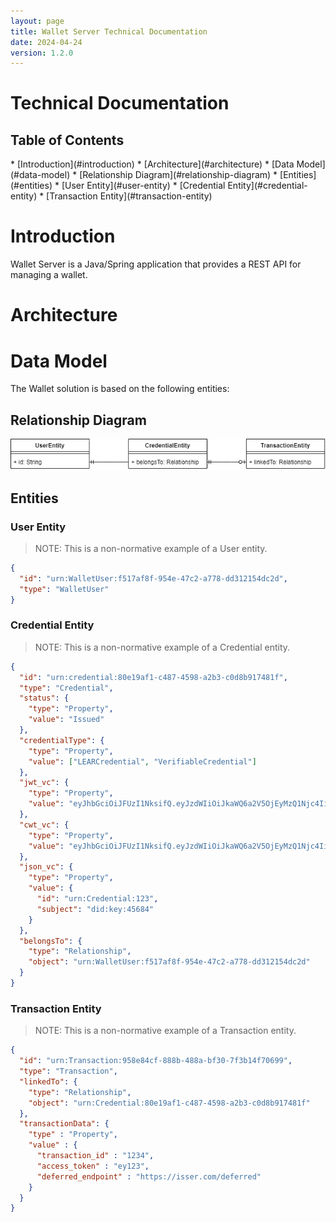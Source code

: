 ```yaml
---
layout: page
title: Wallet Server Technical Documentation
date: 2024-04-24
version: 1.2.0
---
```


<h1>Technical Documentation</h1>

<h2>Table of Contents</h2>
<!-- TOC -->
* [Introduction](#introduction)
* [Architecture](#architecture)
* [Data Model](#data-model)
  * [Relationship Diagram](#relationship-diagram)
  * [Entities](#entities)
    * [User Entity](#user-entity)
    * [Credential Entity](#credential-entity)
    * [Transaction Entity](#transaction-entity)
<!-- TOC -->

# Introduction
Wallet Server is a Java/Spring application that provides a REST API for managing a wallet.

# Architecture

# Data Model

The Wallet solution is based on the following entities:

## Relationship Diagram

![Data Model Relationship Diagram](./diagrams/data-model-diagram.png)

## Entities

### User Entity

> NOTE: This is a non-normative example of a User entity.

```json
{
  "id": "urn:WalletUser:f517af8f-954e-47c2-a778-dd312154dc2d",
  "type": "WalletUser"
}
```

### Credential Entity

> NOTE: This is a non-normative example of a Credential entity.

```json
{
  "id": "urn:credential:80e19af1-c487-4598-a2b3-c0d8b917481f",
  "type": "Credential",
  "status": {
    "type": "Property",
    "value": "Issued"
  },
  "credentialType": {
    "type": "Property",
    "value": ["LEARCredential", "VerifiableCredential"]
  },
  "jwt_vc": {
    "type": "Property",
    "value": "eyJhbGciOiJFUzI1NksifQ.eyJzdWIiOiJkaWQ6a2V5OjEyMzQ1Njc4IiwiaXNzIjoiZGlkOmtleToxMjM0NTY3OCIsImlhdCI6MTUxNjIzOTAyMn0.3J3"
  },
  "cwt_vc": {
    "type": "Property",
    "value": "eyJhbGciOiJFUzI1NksifQ.eyJzdWIiOiJkaWQ6a2V5OjEyMzQ1Njc4IiwiaXNzIjoiZGlkOmtleToxMjM0NTY3OCIsImlhdCI6MTUxNjIzOTAyMn0.3J3"
  },
  "json_vc": {
    "type": "Property",
    "value": {
      "id": "urn:Credential:123",
      "subject": "did:key:45684"
    }
  },
  "belongsTo": {
    "type": "Relationship",
    "object": "urn:WalletUser:f517af8f-954e-47c2-a778-dd312154dc2d"
  }
}
```

### Transaction Entity

> NOTE: This is a non-normative example of a Transaction entity.

```json
{
  "id": "urn:Transaction:958e84cf-888b-488a-bf30-7f3b14f70699",
  "type": "Transaction",
  "linkedTo": {
    "type": "Relationship",
    "object": "urn:Credential:80e19af1-c487-4598-a2b3-c0d8b917481f"
  },
  "transactionData": {
    "type" : "Property",
    "value" : {
      "transaction_id" : "1234",
      "access_token" : "ey123",
      "deferred_endpoint" : "https://isser.com/deferred"
    }
  }
}
```
